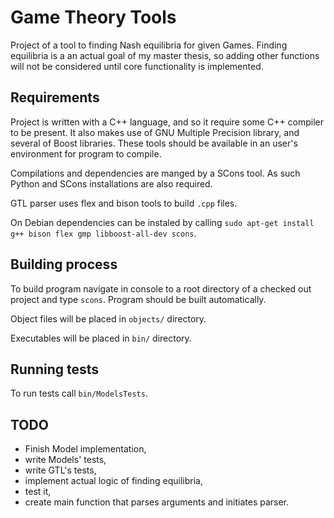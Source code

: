 Game Theory Tools
====

Project of a tool to finding Nash equilibria for given Games. Finding equilibria
is a an actual goal of my master thesis, so adding other functions will not be considered
until core functionality is implemented.

Requirements
----

Project is written with a C++ language, and so it require some C++ compiler to be present.
It also makes use of GNU Multiple Precision library, and several of Boost libraries.
These tools should be available in an user's environment for program to compile.

Compilations and dependencies are manged by a SCons tool. As such Python and SCons
installations are also required.

GTL parser uses flex and bison tools to build `.cpp` files.

On Debian dependencies can be instaled by calling
`sudo apt-get install g++ bison flex gmp libboost-all-dev scons`.

Building process
----

To build program navigate in console to a root directory of a checked out project
and type `scons`. Program should be built automatically.

Object files will be placed in `objects/` directory.

Executables  will be placed in `bin/` directory.

Running tests
----

To run tests call `bin/ModelsTests`.

TODO
----

* Finish Model implementation,
* write Models' tests,
* write GTL's tests,
* implement actual logic of finding equilibria,
* test it,
* create main function that parses arguments and initiates parser.
